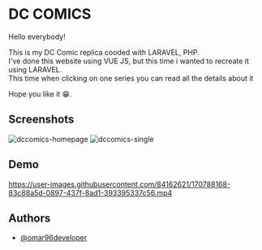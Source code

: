 
# DC COMICS

Hello everybody!  

This is my DC Comic replica cooded with LARAVEL, PHP.  
I've done this website using VUE JS, but this time i wanted to recreate it using LARAVEL.  
This time when clicking on one series you can read all the details about it  

Hope you like it 😁.


## Screenshots
![dccomics-homepage](https://user-images.githubusercontent.com/84162621/170787902-0ff39e4b-eda2-4fb7-a382-9daf8e611a56.png)
![dccomics-single](https://user-images.githubusercontent.com/84162621/170787919-0c4301aa-13cf-4415-9538-13879268006e.png)



## Demo


https://user-images.githubusercontent.com/84162621/170788168-83c88a5d-0897-437f-8ad1-393395337c56.mp4



## Authors

- [@omar96developer](https://github.com/omar96developer)

